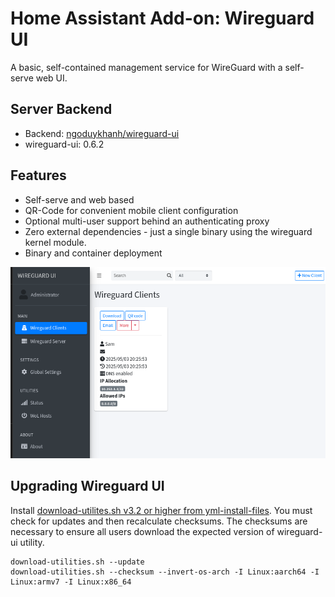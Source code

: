 # Home Assistant Add-on: Wireguard UI

A basic, self-contained management service for WireGuard with a self-serve web
UI.

## Server Backend

* Backend: [ngoduykhanh/wireguard-ui][ngoduykhanh/wireguard-ui]
* wireguard-ui: 0.6.2

[ngoduykhanh/wireguard-ui]: https://github.com/ngoduykhanh/wireguard-ui

## Features

- Self-serve and web based
- QR-Code for convenient mobile client configuration
- Optional multi-user support behind an authenticating proxy
- Zero external dependencies - just a single binary using the wireguard kernel
  module.
- Binary and container deployment

![Wireguard UI screenshot][wgui-screen]

[wgui-screen]: images/wireguard-ui-home-assistant-screenshot.png

## Upgrading Wireguard UI

Install [download-utilites.sh v3.2 or higher from
yml-install-files][yml-install-files].  You must check for updates and then
recalculate checksums.  The checksums are necessary to ensure all users download
the expected version of wireguard-ui utility.

    download-utilities.sh --update
    download-utilities.sh --checksum --invert-os-arch -I Linux:aarch64 -I Linux:armv7 -I Linux:x86_64

[yml-install-files]: https://github.com/samrocketman/yml-install-files
